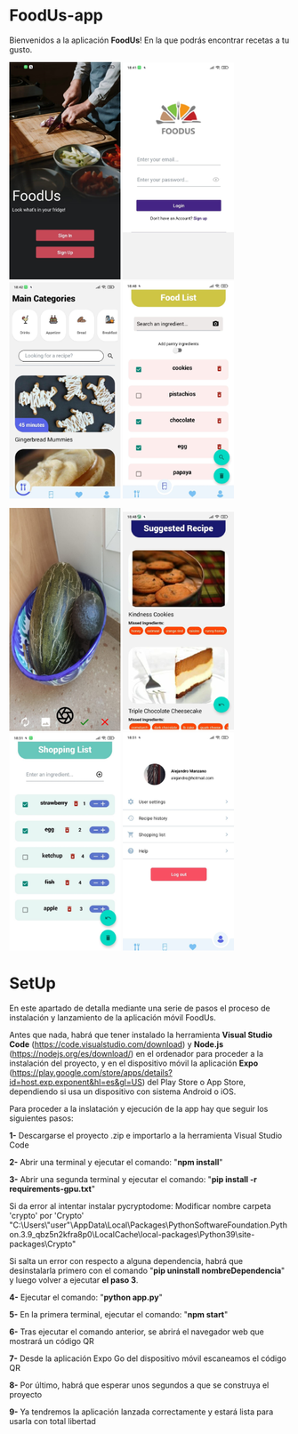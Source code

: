 # FoodUs-app

Bienvenidos a la aplicación **FoodUs**! En la que podrás encontrar recetas a tu gusto.

<img src="https://github.com/alemandor1/FoodUs-app/blob/master/imagesReadme/home.jpeg" width="200"> <img src="https://github.com/alemandor1/FoodUs-app/blob/master/imagesReadme/login.jpeg" width="200"> <img src="https://github.com/alemandor1/FoodUs-app/blob/master/imagesReadme/main.jpeg" width="200"> <img src="https://github.com/alemandor1/FoodUs-app/blob/master/imagesReadme/foodlist.jpeg" width="200">

<img src="https://github.com/alemandor1/FoodUs-app/blob/master/imagesReadme/camara.jpeg" width="200"> <img src="https://github.com/alemandor1/FoodUs-app/blob/master/imagesReadme/suggested.jpeg" width="200"> <img src="https://github.com/alemandor1/FoodUs-app/blob/master/imagesReadme/shopping.jpeg" width="200"> <img src="https://github.com/alemandor1/FoodUs-app/blob/master/imagesReadme/profile.jpeg" width="200">

# SetUp

En este apartado de detalla mediante una serie de pasos el proceso de instalación y lanzamiento de la aplicación móvil FoodUs.

Antes que nada, habrá que tener instalado la herramienta **Visual Studio Code** (https://code.visualstudio.com/download) y **Node.js** (https://nodejs.org/es/download/) en el ordenador para proceder a la instalación del proyecto,
y en el dispositivo móvil la aplicación **Expo** (https://play.google.com/store/apps/details?id=host.exp.exponent&hl=es&gl=US) del Play Store o App Store, dependiendo si usa un dispositivo con sistema Android o iOS.

Para proceder a la inslatación y ejecución de la app hay que seguir los siguientes pasos:

  **1-** Descargarse el proyecto .zip e importarlo a la herramienta Visual Studio Code

  **2-** Abrir una terminal y ejecutar el comando: "**npm install**"

  **3-** Abrir una segunda terminal y ejecutar el comando: "**pip install -r requirements-gpu.txt**"
  
   Si da error al intentar instalar pycryptodome:
   Modificar nombre carpeta 'crypto' por 'Crypto' 
   "C:\Users\\"user"\AppData\Local\Packages\PythonSoftwareFoundation.Python.3.9_qbz5n2kfra8p0\LocalCache\local-packages\Python39\site-packages\Crypto"
   
   Si salta un error con respecto a alguna dependencia, habrá que desinstalarla primero con el comando "**pip uninstall nombreDependencia**" y luego volver a ejecutar **el paso 3**. 
  
  **4-** Ejecutar el comando: "**python app.py**"

  **5-** En la primera terminal, ejecutar el comando: "**npm start**"

  **6-** Tras ejecutar el comando anterior, se abrirá el navegador web que mostrará un código QR

  **7-** Desde la aplicación Expo Go del dispositivo móvil escaneamos el código QR

  **8-** Por último, habrá que esperar unos segundos a que se construya el proyecto

  **9-** Ya tendremos la aplicación lanzada correctamente y estará lista para usarla con total libertad
